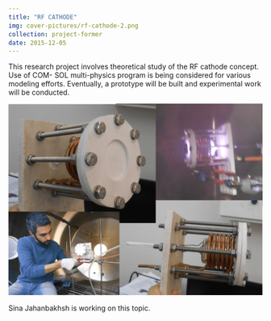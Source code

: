 ```yaml
---
title: "RF CATHODE"
img: cover-pictures/rf-cathode-2.png
collection: project-former
date: 2015-12-05
---
```

This research project involves theoretical study of the RF cathode concept. Use of COM- SOL multi-physics program is being considered for various modeling efforts. Eventually, a prototype will be built and experimental work will be conducted.

<center>
<img src="/images/projects-former/RF-cathode_2.webp" alt="Electric Potential" style="width=95.0%;"/>
</center>

Sina Jahanbakhsh is working on this topic.